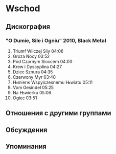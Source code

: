 # Wschod



## Дискография

### "O Dumie, Sile i Ogniu" 2010, Black Metal

1. Triumf Wilczej Siіy 04:06  
2. Groza Nocy 03:52  
3. Pod Czarnym Sіoсcem 04:00  
4. Krew i Dyscyplina 04:27  
5. Dzieс Sznura 04:35  
6. Czerwony Mуr 03:40  
7. Њmierж Wspуіczesnemu Њwiatu 05:11  
8. Vom Gesindel 05:25  
9. Na Њwierku 05:06  
10. Ogieс 03:51 


## Отношения с другими группами


## Обсуждения


## Упоминания

